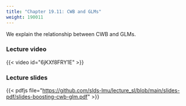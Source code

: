 ```yaml
---
title: "Chapter 19.11: CWB and GLMs"
weight: 190011
---
```

We explain the relationship between CWB and GLMs. 

<!--more-->

### Lecture video

{{< video id="6jKXf8FRY1E" >}}

### Lecture slides

{{< pdfjs file="https://github.com/slds-lmu/lecture_sl/blob/main/slides-pdf/slides-boosting-cwb-glm.pdf" >}}
